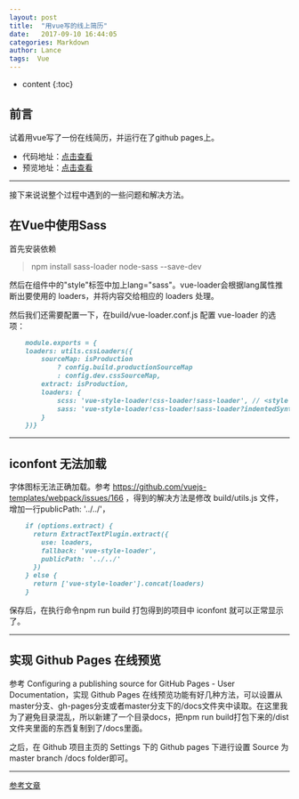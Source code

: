```yaml
---
layout: post
title:  "用vue写的线上简历"
date:   2017-09-10 16:44:05
categories: Markdown
author: Lance
tags:  Vue
---
```


* content
{:toc}

## 前言
试着用vue写了一份在线简历，并运行在了github pages上。

- 代码地址：[点击查看](https://lancech.github.io/resume-vue/tree/master)
- 预览地址：[点击查看](https://lancech.github.io/resume-vue/)

***




接下来说说整个过程中遇到的一些问题和解决方法。

## 在Vue中使用Sass
首先安装依赖
>npm install sass-loader node-sass --save-dev

然后在组件中的"style"标签中加上lang="sass"。vue-loader会根据lang属性推断出要使用的 loaders，并将内容交给相应的 loaders 处理。
><style lang="sass"></style>

然后我们还需要配置一下，在build/vue-loader.conf.js 配置 vue-loader 的选项：

```md
    module.exports = {
    loaders: utils.cssLoaders({
        sourceMap: isProduction
            ? config.build.productionSourceMap
            : config.dev.cssSourceMap,
        extract: isProduction,
        loaders: {
            scss: 'vue-style-loader!css-loader!sass-loader', // <style lang="scss">
            sass: 'vue-style-loader!css-loader!sass-loader?indentedSyntax' // <style lang="sass">
        }
    })}
```

***

## iconfont 无法加载
字体图标无法正确加载。参考 https://github.com/vuejs-templates/webpack/issues/166 ，得到的解决方法是修改 build/utils.js 文件，增加一行publicPath: '../../'，
```md
    if (options.extract) {
      return ExtractTextPlugin.extract({
        use: loaders,
        fallback: 'vue-style-loader',
        publicPath: '../../'
      })
    } else {
      return ['vue-style-loader'].concat(loaders)
    }
```
保存后，在执行命令npm run build 打包得到的项目中 iconfont 就可以正常显示了。

***

## 实现 Github Pages 在线预览
参考 Configuring a publishing source for GitHub Pages - User Documentation，实现 Github Pages 在线预览功能有好几种方法，可以设置从master分支、gh-pages分支或者master分支下的/docs文件夹中读取。在这里我为了避免目录混乱，所以新建了一个目录docs，把npm run build打包下来的/dist文件夹里面的东西复制到了/docs里面。

之后，在 Github 项目主页的 Settings 下的 Github pages 下进行设置 Source 为master branch /docs folder即可。

***


[参考文章](http://www.upyang.com/2017/07/25/Vue%E9%A1%B9%E7%9B%AE%E4%B8%8A%E4%BC%A0github%E5%B9%B6%E9%A2%84%E8%A7%88/)
